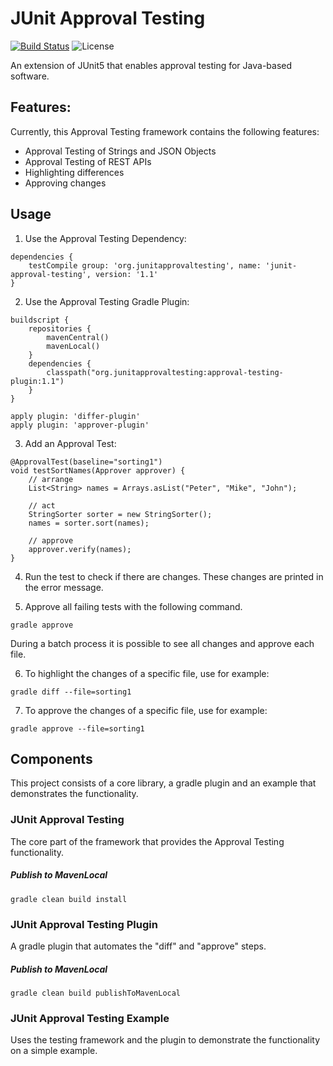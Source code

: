 # JUnit Approval Testing

[![Build Status](https://travis-ci.com/kklaeger/junit-approval-testing.svg?branch=master)](https://travis-ci.com/kklaeger/junit-approval-testing)
![License](https://img.shields.io/badge/License-Apache%20License%202.0-brightgreen.svg)

An extension of JUnit5 that enables approval testing for Java-based software.

## Features:

Currently, this Approval Testing framework contains the following features:

- Approval Testing of Strings and JSON Objects
- Approval Testing of REST APIs
- Highlighting differences
- Approving changes


## Usage

1. Use the Approval Testing Dependency:

```
dependencies {
    testCompile group: 'org.junitapprovaltesting', name: 'junit-approval-testing', version: '1.1'
}
```

2. Use the Approval Testing Gradle Plugin:

```
buildscript {
    repositories {
        mavenCentral()
        mavenLocal()
    }
    dependencies {
        classpath("org.junitapprovaltesting:approval-testing-plugin:1.1")
    }
}

apply plugin: 'differ-plugin'
apply plugin: 'approver-plugin'

```

3. Add an Approval Test:

```
@ApprovalTest(baseline="sorting1")
void testSortNames(Approver approver) {
	// arrange
	List<String> names = Arrays.asList("Peter", "Mike", "John");

	// act
	StringSorter sorter = new StringSorter();
	names = sorter.sort(names);

	// approve
	approver.verify(names);
}
```

4. Run the test to check if there are changes. These changes are printed in the error message.

5. Approve all failing tests with the following command.

`gradle approve`

During a batch process it is possible to see all changes and approve each file.

6. To highlight the changes of a specific file, use for example:

`gradle diff --file=sorting1`

7. To approve the changes of a specific file, use for example:

`gradle approve --file=sorting1`


## Components

This project consists of a core library, a gradle plugin and an example that demonstrates the functionality.

### JUnit Approval Testing

The core part of the framework that provides the Approval Testing functionality. 

##### Publish to MavenLocal

`gradle clean build install`


### JUnit Approval Testing Plugin

A gradle plugin that automates the "diff" and "approve" steps.

##### Publish to MavenLocal

`gradle clean build publishToMavenLocal`


### JUnit Approval Testing Example

Uses the testing framework and the plugin to demonstrate the functionality on a simple example.
